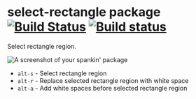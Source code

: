 # select-rectangle package [![Build Status](https://travis-ci.org/hmatsuda/select-rectangle.svg?branch=master)](https://travis-ci.org/hmatsuda/select-rectangle) [![Build status](https://ci.appveyor.com/api/projects/status/ocqrj3udf4ta6oky/branch/master)](https://ci.appveyor.com/api/projects/status/ocqrj3udf4ta6oky/branch/master)


Select rectangle region.

![A screenshot of your spankin' package](http://f.cl.ly/items/2B3x3u0O3C3R2m2y303U/select_rectangle480.gif)

* `alt-s` - Select rectangle region
* `alt-r` - Replace selected rectangle region with white space
* `alt-a` - Add white spaces before selected rectangle region
